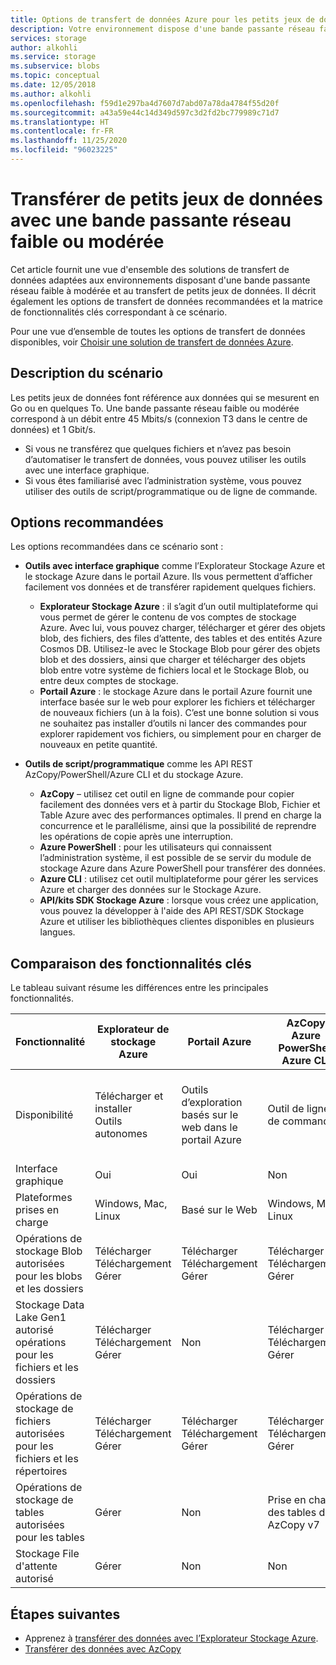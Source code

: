 ```yaml
---
title: Options de transfert de données Azure pour les petits jeux de données avec une bande passante réseau faible ou modérée | Microsoft Docs
description: Votre environnement dispose d'une bande passante réseau faible à modérée et vous souhaitez transférer des petits jeux de données ? Apprenez à choisir la solution de transfert de données Azure qui convient.
services: storage
author: alkohli
ms.service: storage
ms.subservice: blobs
ms.topic: conceptual
ms.date: 12/05/2018
ms.author: alkohli
ms.openlocfilehash: f59d1e297ba4d7607d7abd07a78da4784f55d20f
ms.sourcegitcommit: a43a59e44c14d349d597c3d2fd2bc779989c71d7
ms.translationtype: HT
ms.contentlocale: fr-FR
ms.lasthandoff: 11/25/2020
ms.locfileid: "96023225"
---
```

# <a name="data-transfer-for-small-datasets-with-low-to-moderate-network-bandwidth"></a>Transférer de petits jeux de données avec une bande passante réseau faible ou modérée
 
Cet article fournit une vue d'ensemble des solutions de transfert de données adaptées aux environnements disposant d'une bande passante réseau faible à modérée et au transfert de petits jeux de données. Il décrit également les options de transfert de données recommandées et la matrice de fonctionnalités clés correspondant à ce scénario.

Pour une vue d’ensemble de toutes les options de transfert de données disponibles, voir [Choisir une solution de transfert de données Azure](storage-choose-data-transfer-solution.md).

## <a name="scenario-description"></a>Description du scénario

Les petits jeux de données font référence aux données qui se mesurent en Go ou en quelques To. Une bande passante réseau faible ou modérée correspond à un débit entre 45 Mbits/s (connexion T3 dans le centre de données) et 1 Gbit/s.

- Si vous ne transférez que quelques fichiers et n’avez pas besoin d’automatiser le transfert de données, vous pouvez utiliser les outils avec une interface graphique.
- Si vous êtes familiarisé avec l’administration système, vous pouvez utiliser des outils de script/programmatique ou de ligne de commande.

## <a name="recommended-options"></a>Options recommandées

Les options recommandées dans ce scénario sont :

- **Outils avec interface graphique** comme l’Explorateur Stockage Azure et le stockage Azure dans le portail Azure. Ils vous permettent d’afficher facilement vos données et de transférer rapidement quelques fichiers.

    - **Explorateur Stockage Azure** : il s’agit d’un outil multiplateforme qui vous permet de gérer le contenu de vos comptes de stockage Azure. Avec lui, vous pouvez charger, télécharger et gérer des objets blob, des fichiers, des files d’attente, des tables et des entités Azure Cosmos DB. Utilisez-le avec le Stockage Blob pour gérer des objets blob et des dossiers, ainsi que charger et télécharger des objets blob entre votre système de fichiers local et le Stockage Blob, ou entre deux comptes de stockage.
    - **Portail Azure** : le stockage Azure dans le portail Azure fournit une interface basée sur le web pour explorer les fichiers et télécharger de nouveaux fichiers (un à la fois). C’est une bonne solution si vous ne souhaitez pas installer d’outils ni lancer des commandes pour explorer rapidement vos fichiers, ou simplement pour en charger de nouveaux en petite quantité.

- **Outils de script/programmatique** comme les API REST AzCopy/PowerShell/Azure CLI et du stockage Azure.

    - **AzCopy** – utilisez cet outil en ligne de commande pour copier facilement des données vers et à partir du Stockage Blob, Fichier et Table Azure avec des performances optimales. Il prend en charge la concurrence et le parallélisme, ainsi que la possibilité de reprendre les opérations de copie après une interruption.
    - **Azure PowerShell** : pour les utilisateurs qui connaissent l’administration système, il est possible de se servir du module de stockage Azure dans Azure PowerShell pour transférer des données.
    - **Azure CLI** : utilisez cet outil multiplateforme pour gérer les services Azure et charger des données sur le Stockage Azure.
    - **API/kits SDK Stockage Azure** : lorsque vous créez une application, vous pouvez la développer à l'aide des API REST/SDK Stockage Azure et utiliser les bibliothèques clientes disponibles en plusieurs langues.


## <a name="comparison-of-key-capabilities"></a>Comparaison des fonctionnalités clés

Le tableau suivant résume les différences entre les principales fonctionnalités.

| Fonctionnalité | Explorateur de stockage Azure | Portail Azure | AzCopy<br>Azure PowerShell<br>Azure CLI | API REST ou SDK Stockage Azure |
|---------|------------------------|--------------|-----------------------------------------|---------------------------------|
| Disponibilité | Télécharger et installer <br>Outils autonomes | Outils d’exploration basés sur le web dans le portail Azure | Outil de ligne de commande |Interfaces programmables dans .NET, Java, Python, JavaScript, C++, Go, Ruby et PHP |
| Interface graphique | Oui | Oui | Non | Non |
| Plateformes prises en charge | Windows, Mac, Linux | Basé sur le Web |Windows, Mac, Linux |Toutes les plateformes |
| Opérations de stockage Blob autorisées<br>pour les blobs et les dossiers | Télécharger<br>Téléchargement<br>Gérer | Télécharger<br>Téléchargement<br>Gérer |Télécharger<br>Téléchargement<br>Gérer | Oui, personnalisable |
| Stockage Data Lake Gen1 autorisé<br>opérations pour les fichiers et les dossiers | Télécharger<br>Téléchargement<br>Gérer | Non |Télécharger<br>Téléchargement<br>Gérer                   | Non |
| Opérations de stockage de fichiers autorisées<br>pour les fichiers et les répertoires | Télécharger<br>Téléchargement<br>Gérer | Télécharger<br>Téléchargement<br>Gérer   |Télécharger<br>Téléchargement<br>Gérer | Oui, personnalisable |
| Opérations de stockage de tables autorisées<br>pour les tables |Gérer | Non |Prise en charge des tables dans AzCopy v7 |Oui, personnalisable|
| Stockage File d'attente autorisé | Gérer | Non  |Non | Oui, personnalisable|


## <a name="next-steps"></a>Étapes suivantes

- Apprenez à [transférer des données avec l’Explorateur Stockage Azure](../../machine-learning/team-data-science-process/move-data-to-azure-blob-using-azure-storage-explorer.md).
- [Transférer des données avec AzCopy](./storage-use-azcopy-v10.md)